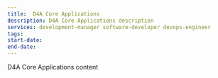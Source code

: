 ```yaml
---
title:  D4A Core Applications
description: D4A Core Applications description
services: development-manager software-developer devops-engineer
tags:
start-date:
end-date:
---
```


D4A Core Applications content

